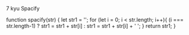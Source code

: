 7 kyu
Spacify

function spacify(str) {
let str1 = '';
for (let i = 0; i < str.length; i++){
  (i === str.length-1) ? str1 = str1 + str[i] : str1 = str1 + str[i] + ' ';
 }
 return str1;
}
